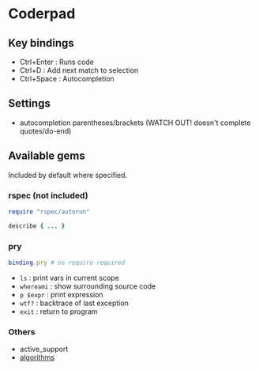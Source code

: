 # Coderpad

## Key bindings

- Ctrl+Enter : Runs code
- Ctrl+D     : Add next match to selection
- Ctrl+Space : Autocompletion

## Settings

- autocompletion parentheses/brackets (WATCH OUT! doesn't complete quotes/do-end)

## Available gems

Included by default where specified.

### rspec (not included)

```rb
require "rspec/autorun"

describe { ... }
```

### pry

```rb
binding.pry # no require required
```

- `ls`       : print vars in current scope
- `whereami` : show surrounding source code
- `p $expr`  : print expression
- `wtf?`     : backtrace of last exception
- `exit`     : return to program

### Others

- active_support
- [algorithms](https://github.com/kanwei/algorithms)
